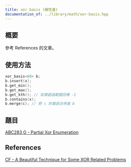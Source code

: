 ```yaml
---
title: xor basis (線性基)
documentation_of: ../library/math/xor-basis.hpp
---
```


## 概要

參考 References 的文章。

## 使用方法

```cpp
xor_basis<60> b;
b.insert(x);
b.get_min();
b.get_max();
b.get_kth(); // 如果超過範圍回傳 -1
b.contains(x);
b.merge(c); // 把 c 的基底合併進 b
```

## 題目
[ABC283 G - Partial Xor Enumeration](https://atcoder.jp/contests/abc283/tasks/abc283_g)

## References
[CF - A Beautiful Technique for Some XOR Related Problems](https://codeforces.com/blog/entry/68953)
